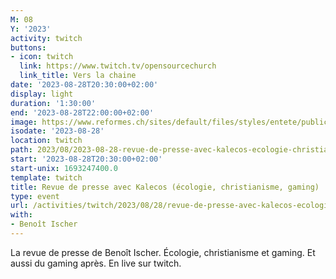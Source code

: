 ```yaml
---
M: 08
Y: '2023'
activity: twitch
buttons:
- icon: twitch
  link: https://www.twitch.tv/opensourcechurch
  link_title: Vers la chaine
date: '2023-08-28T20:30:00+02:00'
display: light
duration: '1:30:00'
end: '2023-08-28T22:00:00+02:00'
image: https://www.reformes.ch/sites/default/files/styles/entete/public/data/images/comm/257/Beno%C3%AEt%20Ischer.jpg
isodate: '2023-08-28'
location: twitch
path: 2023/08/2023-08-28-revue-de-presse-avec-kalecos-ecologie-christianisme-gaming.md
start: '2023-08-28T20:30:00+02:00'
start-unix: 1693247400.0
template: twitch
title: Revue de presse avec Kalecos (écologie, christianisme, gaming)
type: event
url: /activities/twitch/2023/08/28/revue-de-presse-avec-kalecos-ecologie-christianisme-gaming
with:
- Benoît Ischer
---
```

La revue de presse de Benoît Ischer. Écologie, christianisme et gaming. Et aussi du gaming après. En live sur twitch.